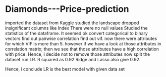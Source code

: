 # Diamonds---Price-prediction

imported the dataset from Kaggle
studied the landscape
dropped insignificant columns like Index
There were no null values
Studied the statistics of the dataframe. It seemed ok
convert categorical to binary vectors
find out pairwise correlation
find out vif. now there were attributes for which VIF is more than 5. however if we have a look at those attributes in correlation matrix; then we see that those attributes have a high correlation with price. Hence, i decide not to remove those attributes
now split the dataset
run LR. R squared as 0.92
Ridge and Lasso also give 0.92. 


Hence, i conclude LR is the best model with given data set
